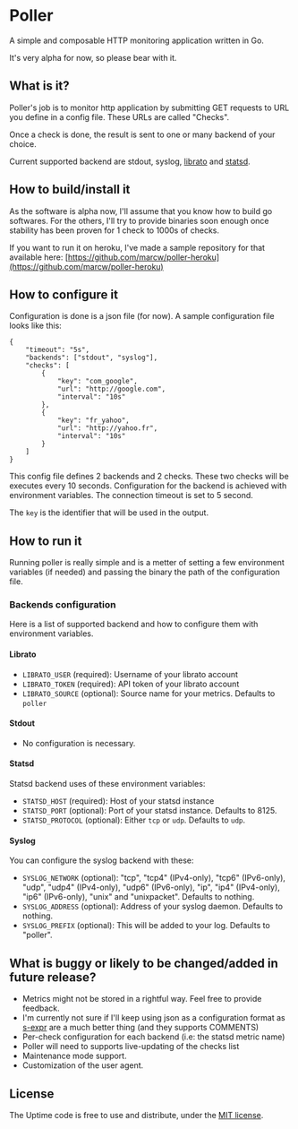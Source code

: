 # Poller

A simple and composable HTTP monitoring application written in Go.

It's very alpha for now, so please bear with it.

## What is it?

Poller's job is to monitor http application by submitting GET requests to URL
you define in a config file. These URLs are called "Checks".

Once a check is done, the result is sent to one or many backend of your choice. 

Current supported backend are stdout, syslog,
[librato](http://metrics.librato.com/) and [statsd](://github.com/etsy/statsd).

## How to build/install it

As the software is alpha now, I'll assume that you know how to build go
softwares. For the others, I'll try to provide binaries soon enough once
stability has been proven for 1 check to 1000s of checks.

If you want to run it on heroku, I've made a sample repository for that
available here:
[https://github.com/marcw/poller-heroku](https://github.com/marcw/poller-heroku)

## How to configure it

Configuration is done is a json file (for now). A sample configuration file
looks like this:

    {
        "timeout": "5s",
        "backends": ["stdout", "syslog"],
        "checks": [
            {
                "key": "com_google",
                "url": "http://google.com",
                "interval": "10s"
            },
            {
                "key": "fr_yahoo",
                "url": "http://yahoo.fr",
                "interval": "10s"
            }
        ]
    }

This config file defines 2 backends and 2 checks. These two checks will be
executes every 10 seconds. Configuration for the backend is achieved with
environment variables. The connection timeout is set to 5 second.

The `key` is the identifier that will be used in the output.

## How to run it

Running poller is really simple and is a metter of setting a few environment
variables (if needed) and passing the binary the path of the configuration
file.

### Backends configuration

Here is a list of supported backend and how to configure them with environment
variables.

#### Librato

- `LIBRATO_USER` (required): Username of your librato account
- `LIBRATO_TOKEN` (required): API token of your librato account
- `LIBRATO_SOURCE` (optional): Source name for your metrics. Defaults to `poller`

#### Stdout

- No configuration is necessary.

#### Statsd

Statsd backend uses of these environment variables:

- `STATSD_HOST` (required): Host of your statsd instance
- `STATSD_PORT` (optional): Port of your statsd instance. Defaults to 8125.
- `STATSD_PROTOCOL` (optional): Either `tcp` or `udp`. Defaults to `udp`.

#### Syslog

You can configure the syslog backend with these:

- `SYSLOG_NETWORK` (optional): "tcp", "tcp4" (IPv4-only), "tcp6" (IPv6-only),
  "udp", "udp4" (IPv4-only), "udp6" (IPv6-only), "ip", "ip4" (IPv4-only), "ip6"
  (IPv6-only), "unix" and "unixpacket". Defaults to nothing.
- `SYSLOG_ADDRESS` (optional): Address of your syslog daemon. Defaults to nothing.
- `SYSLOG_PREFIX` (optional): This will be added to your log. Defaults to "poller".

## What is buggy or likely to be changed/added in future release?

- Metrics might not be stored in a rightful way. Feel free to provide feedback.
- I'm currently not sure if I'll keep using json as a configuration format as
  [s-expr](http://en.wikipedia.org/wiki/S-expression) are a much better thing
  (and they supports COMMENTS)
- Per-check configuration for each backend (i.e: the statsd metric name)
- Poller will need to supports live-updating of the checks list
- Maintenance mode support.
- Customization of the user agent.

## License

The Uptime code is free to use and distribute, under the [MIT license](https://github.com/marcw/poller/blob/master/LICENSE).
